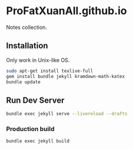 # ProFatXuanAll.github.io

Notes collection.

## Installation

Only work in Unix-like OS.

```sh
sudo apt-get install texlive-full
gem install bundle jekyll kramdown-math-katex
bundle update
```

## Run Dev Server

```sh
bundle exec jekyll serve --livereload --drafts
```

### Production build

```sh
bundle exec jekyll build
```
